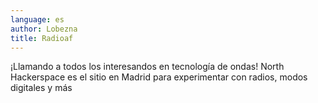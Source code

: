 ```yaml
---
language: es
author: Lobezna
title: Radioaf
---
```


¡Llamando a todos los interesandos en tecnología de ondas! North Hackerspace es el sitio en Madrid 
para experimentar con radios, modos digitales y más

